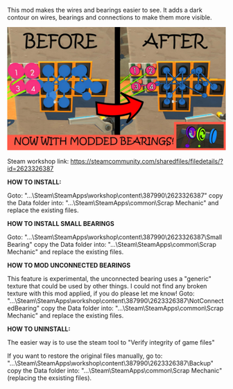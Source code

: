 This mod makes the wires and bearings easier to see. It adds a dark contour on wires, bearings and connections to make them more visible. 

![Alt text](preview.jpg?raw=true)

Steam workshop link:
https://steamcommunity.com/sharedfiles/filedetails/?id=2623326387

**HOW TO INSTALL:**

Goto:
"...\Steam\SteamApps\workshop\content\387990\2623326387"
copy the Data folder into:
"...\Steam\SteamApps\common\Scrap Mechanic"
and replace the existing files.


**HOW TO INSTALL SMALL BEARINGS**

Goto:
"...\Steam\SteamApps\workshop\content\387990\2623326387\Small Bearing"
copy the Data folder into:
"...\Steam\SteamApps\common\Scrap Mechanic"
and replace the existing files.

**HOW TO MOD UNCONNECTED BEARINGS**

This feature is experimental, the unconnected bearing uses a "generic" texture that could be used by other things. I could not find any broken texture with this mod applied, if you do please let me know!
Goto:
"...\Steam\SteamApps\workshop\content\387990\2623326387\NotConnectedBearing"
copy the Data folder into:
"...\Steam\SteamApps\common\Scrap Mechanic"
and replace the existing files.

**HOW TO UNINSTALL:**

The easier way is to use the steam tool to "Verify integrity of game files"

If you want to restore the original files manually, go to:
"...\Steam\SteamApps\workshop\content\387990\2623326387\Backup"
copy the Data folder into:
"...\Steam\SteamApps\common\Scrap Mechanic"
(replacing the exsisting files).